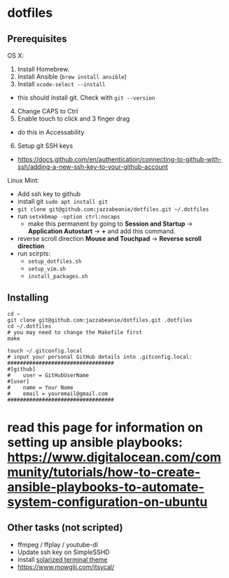# dotfiles

## Prerequisites

OS X:
1. Install Homebrew.
2. Install Ansible (`brew install ansible`)
3. Install `xcode-select --install`
  - this should install git. Check with `git --version`
4. Change CAPS to Ctrl
5. Enable touch to click and 3 finger drag
  - do this in Accessability
6. Setup git SSH keys
  - https://docs.github.com/en/authentication/connecting-to-github-with-ssh/adding-a-new-ssh-key-to-your-github-account

Linux Mint:
- Add ssh key to github
- install git `sudo apt install git`
- `git clone git@github.com:jazzabeanie/dotfiles.git ~/.dotfiles`
- run `setxkbmap -option ctrl:nocaps`
  - make this permanent by going to **Session and Startup** -> **Application Autostart** -> **+** and add this command.
- reverse scroll direction **Mouse and Touchpad** -> **Reverse scroll direction**
- run scirpts:
  - `setup_dotfiles.sh`
  - `setup_vim.sh`
  - `install_packages.sh`

## Installing
```
cd ~
git clone git@github.com:jazzabeanie/dotfiles.git .dotfiles
cd ~/.dotfiles
# you may need to change the Makefile first
make

touch ~/.gitconfig.local
# input your personal GitHub details into .gitconfig.local:
##################################
#[github]
#    user = GitHubUserName
#[user]
#    name = Your Name
#    email = youremail@gmail.com
##################################
```

# read this page for information on setting up ansible playbooks: https://www.digitalocean.com/community/tutorials/how-to-create-ansible-playbooks-to-automate-system-configuration-on-ubuntu

## Other tasks (not scripted)
- ffmpeg / ffplay / youtube-dl
- Update ssh key on SimpleSSHD
- install [solarized terminal theme](http://ethanschoonover.com/solarized)
- https://www.mowglii.com/itsycal/
